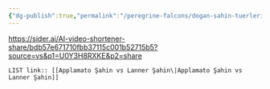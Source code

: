 ```yaml
---
{"dg-publish":true,"permalink":"/peregrine-falcons/dogan-sahin-tuerleri/4-applamato-sahin-vs-lanner-sahin/"}
---
```


https://sider.ai/AI-video-shortener-share/bdb57e671710fbb37115c001b52715b5?source=vs&p1=U0Y3H8RXKE&p2=share


`LIST link:: [[Applamato Şahin vs Lanner Şahin\|Applamato Şahin vs Lanner Şahin]]
`